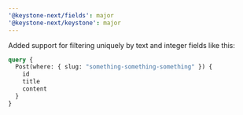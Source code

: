 ```yaml
---
'@keystone-next/fields': major
'@keystone-next/keystone': major
---
```


Added support for filtering uniquely by text and integer fields like this:

```graphql
query {
  Post(where: { slug: "something-something-something" }) {
    id
    title
    content
  }
}
```
